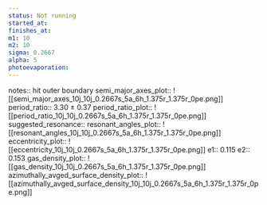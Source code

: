 ```yaml
---
status: Not running
started_at: 
finishes_at: 
m1: 10
m2: 10
sigma: 0.2667
alpha: 5
photoevaporation: 
---
```


notes:: hit outer boundary
semi_major_axes_plot:: ![[semi_major_axes_10j_10j_0.2667s_5a_6h_1.375r_1.375r_0pe.png]]
period_ratio:: 3.30 ± 0.37
period_ratio_plot:: ![[period_ratio_10j_10j_0.2667s_5a_6h_1.375r_1.375r_0pe.png]]
suggested_resonance:: 
resonant_angles_plot:: ![[resonant_angles_10j_10j_0.2667s_5a_6h_1.375r_1.375r_0pe.png]]
eccentricity_plot:: ![[eccentricity_10j_10j_0.2667s_5a_6h_1.375r_1.375r_0pe.png]]
e1:: 0.115
e2:: 0.153
gas_density_plot:: ![[gas_density_10j_10j_0.2667s_5a_6h_1.375r_1.375r_0pe.png]]
azimuthally_avged_surface_density_plot:: ![[azimuthally_avged_surface_density_10j_10j_0.2667s_5a_6h_1.375r_1.375r_0pe.png]]
